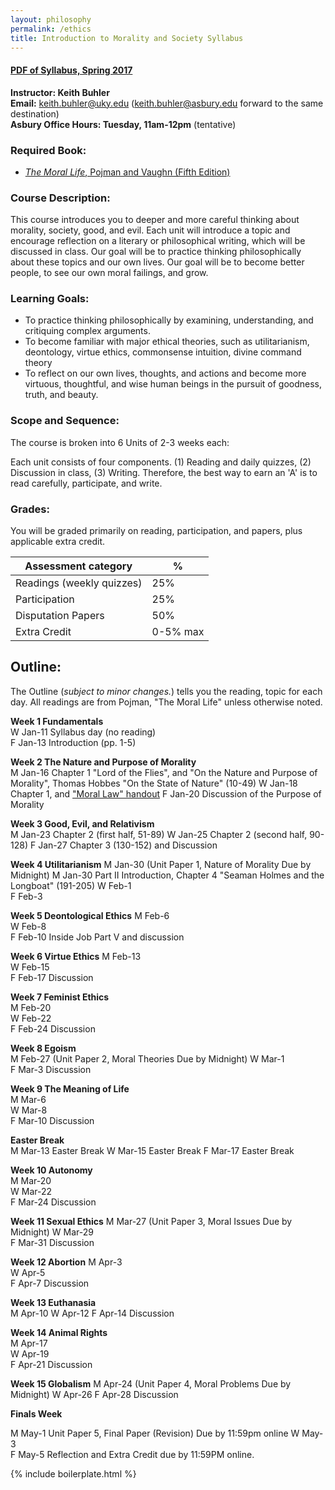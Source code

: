 ```yaml
---
layout: philosophy
permalink: /ethics
title: Introduction to Morality and Society Syllabus
---
```


#### [PDF of Syllabus, Spring 2017](/syllabi/syllabus-introduction-asbury-spring-2017.pdf)    
 
**Instructor: Keith Buhler**     
**Email:** keith.buhler@uky.edu (keith.buhler@asbury.edu forward to the same destination)  
**Asbury Office Hours: Tuesday, 11am-12pm** (tentative)

### Required Book: 

- [*The Moral Life*, Pojman and Vaughn (Fifth Edition)](http://amzn.to/2iFegft)

### Course Description:

This course introduces you to deeper and more careful thinking about morality, society, good, and evil. Each unit will introduce a topic and encourage reflection on a literary or philosophical writing, which will be discussed in class. Our goal will be to practice thinking philosophically about these topics and our own lives. Our goal will be to become better people, to see our own moral failings, and grow. 


### Learning Goals:

* To practice thinking philosophically by examining, understanding, and critiquing complex arguments.
* To become familiar with major ethical theories, such as utilitarianism, deontology, virtue ethics, commonsense intuition, divine command theory
* To reflect on our own lives, thoughts, and actions and become more virtuous, thoughtful, and wise human beings in the pursuit of goodness, truth, and beauty.

### Scope and Sequence:

The course is broken into 6 Units of 2-3 weeks each: 

Each unit consists of four components. (1) Reading and daily quizzes, (2) Discussion in class, (3) Writing. Therefore, the best way to earn an 'A' is to read carefully, participate, and write. 


### Grades:

You will be graded primarily on reading, participation, and papers, plus applicable extra credit.

|  Assessment category                  |  %          |
| --------------------------------------|-------------|
| Readings (weekly quizzes)             | 25%         |  
| Participation                         | 25%         |
| Disputation Papers                    | 50%         |
| Extra Credit                          | 0-5% max    |



## Outline:

The Outline (*subject to minor changes.*) tells you the reading, topic for each day. All readings are from Pojman, "The Moral Life" unless otherwise noted. 


**Week 1 Fundamentals**  
W       Jan-11  Syllabus day (no reading)   
F       Jan-13  Introduction (pp. 1-5) 

**Week 2 The Nature and Purpose of Morality**  
M       Jan-16  Chapter 1 "Lord of the Flies", and "On the Nature and Purpose of Morality", Thomas Hobbes "On the State of Nature" (10-49)
W       Jan-18  Chapter 1, and ["Moral Law" handout](https://docs.google.com/document/d/1YpvuIGx7Ld2vUYDpchOERIQbXL8PUZha_WixeD7vCHo/edit?usp=sharing)
F       Jan-20  Discussion of the Purpose of Morality

**Week 3 Good, Evil, and Relativism**  
M       Jan-23   Chapter 2 (first half, 51-89)
W       Jan-25   Chapter 2 (second half, 90-128)
F       Jan-27   Chapter 3 (130-152) and Discussion

**Week 4 Utilitarianism**
M       Jan-30  (Unit Paper 1, Nature of Morality Due by Midnight)
M       Jan-30  Part II Introduction, Chapter 4 "Seaman Holmes and the Longboat" (191-205)
W       Feb-1  
F       Feb-3  

**Week 5 Deontological Ethics**
M       Feb-6  
W       Feb-8  
F       Feb-10  Inside Job Part V and discussion   

**Week 6 Virtue Ethics**
M       Feb-13  
W       Feb-15  
F       Feb-17  Discussion   

**Week 7 Feminist Ethics**  
M       Feb-20  
W       Feb-22  
F       Feb-24  Discussion  


**Week 8 Egoism**  
M       Feb-27  (Unit Paper 2, Moral Theories Due by Midnight)
W       Mar-1  
F       Mar-3  Discussion  

**Week 9 The Meaning of Life**  
M       Mar-6  
W       Mar-8  
F       Mar-10  Discussion    

**Easter Break**  
M     Mar-13 Easter Break
W     Mar-15 Easter Break
F     Mar-17 Easter Break

**Week 10 Autonomy**  
M       Mar-20  
W       Mar-22  
F       Mar-24   Discussion  

 
**Week 11 Sexual Ethics** 
M       Mar-27  (Unit Paper 3, Moral Issues Due by Midnight)
W       Mar-29  
F       Mar-31  Discussion  

**Week 12  Abortion**
M       Apr-3  
W       Apr-5  
F     Apr-7 Discussion

**Week 13 Euthanasia**  
M       Apr-10 
W       Apr-12 
F       Apr-14   Discussion

**Week 14 Animal Rights**  
M       Apr-17   
W       Apr-19    
F       Apr-21   Discussion


**Week 15 Globalism**
M     Apr-24 (Unit Paper 4, Moral Problems Due by Midnight)
W     Apr-26 
F     Apr-28 Discussion

**Finals Week**

M       May-1  Unit Paper 5, Final Paper (Revision) Due by 11:59pm online
W       May-3  
F       May-5  Reflection and Extra Credit due by 11:59PM online.    

{% include boilerplate.html %}